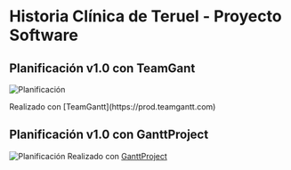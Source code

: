 # Historia Clínica de Teruel - Proyecto Software

Planificación v1.0 con TeamGant
---
![Planificación](https://github.com/800710/ProyectoSoftware21-22/blob/main/planificacionv1.0.png)
<p align="left">Realizado con [TeamGantt](https://prod.teamgantt.com)</p>
                                           
Planificación v1.0 con GanttProject
---
![Planificación](https://github.com/800710/ProyectoSoftware21-22/blob/main/planificacionv1.0.png)
                                            Realizado con [GanttProject](https://www.ganttproject.biz)
